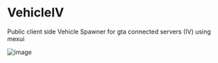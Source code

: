 # VehicleIV
Public client side Vehicle Spawner for gta connected servers (IV) using mexui

![image](https://github.com/user-attachments/assets/8d2391f2-b258-4f09-bb63-4b47d8c97a81)
